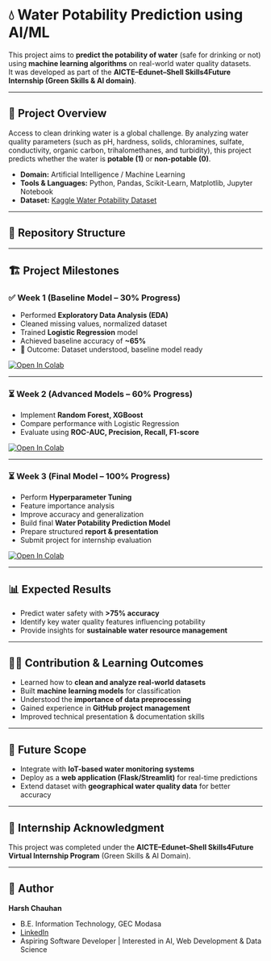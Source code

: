 # 💧 Water Potability Prediction using AI/ML

This project aims to **predict the potability of water** (safe for drinking or not) using **machine learning algorithms** on real-world water quality datasets.  
It was developed as part of the **AICTE–Edunet–Shell Skills4Future Internship (Green Skills & AI domain)**.

---

## 🚀 Project Overview
Access to clean drinking water is a global challenge. By analyzing water quality parameters (such as pH, hardness, solids, chloramines, sulfate, conductivity, organic carbon, trihalomethanes, and turbidity), this project predicts whether the water is **potable (1)** or **non-potable (0)**.

- **Domain:** Artificial Intelligence / Machine Learning  
- **Tools & Languages:** Python, Pandas, Scikit-Learn, Matplotlib, Jupyter Notebook  
- **Dataset:** [Kaggle Water Potability Dataset](https://www.kaggle.com/datasets/adityakadiwal/water-potability)  

---

## 📂 Repository Structure



---

## 🏗️ Project Milestones

### ✅ Week 1 (Baseline Model – 30% Progress)
- Performed **Exploratory Data Analysis (EDA)**
- Cleaned missing values, normalized dataset
- Trained **Logistic Regression** model
- Achieved baseline accuracy of **~65%**
- 📌 Outcome: Dataset understood, baseline model ready  

[![Open In Colab](https://colab.research.google.com/assets/colab-badge.svg)](https://colab.research.google.com/github/harshkchauhan2005-prog/Water-Potability-Prediction/blob/main/notebooks/week1_water_potability_updated.ipynb)

---

### ⏳ Week 2 (Advanced Models – 60% Progress)
- Implement **Random Forest, XGBoost**
- Compare performance with Logistic Regression
- Evaluate using **ROC-AUC, Precision, Recall, F1-score**  

[![Open In Colab](https://colab.research.google.com/assets/colab-badge.svg)](https://colab.research.google.com/github/harshkchauhan2005-prog/Water-Potability-Prediction/blob/main/notebooks/week2_water_potability.ipynb)

---

### ⏳ Week 3 (Final Model – 100% Progress)
- Perform **Hyperparameter Tuning**
- Feature importance analysis
- Improve accuracy and generalization
- Build final **Water Potability Prediction Model**
- Prepare structured **report & presentation**
- Submit project for internship evaluation  

[![Open In Colab](https://colab.research.google.com/assets/colab-badge.svg)](https://colab.research.google.com/github/harshkchauhan2005-prog/Water-Potability-Prediction/blob/main/notebooks/week3_water_potability.ipynb)

---

## 📊 Expected Results
- Predict water safety with **>75% accuracy**  
- Identify key water quality features influencing potability  
- Provide insights for **sustainable water resource management**  

---

## 🧑‍💻 Contribution & Learning Outcomes
- Learned how to **clean and analyze real-world datasets**  
- Built **machine learning models** for classification  
- Understood the **importance of data preprocessing**  
- Gained experience in **GitHub project management**  
- Improved technical presentation & documentation skills  

---

## 🎯 Future Scope
- Integrate with **IoT-based water monitoring systems**  
- Deploy as a **web application (Flask/Streamlit)** for real-time predictions  
- Extend dataset with **geographical water quality data** for better accuracy  

---

## 🏅 Internship Acknowledgment
This project was completed under the **AICTE–Edunet–Shell Skills4Future Virtual Internship Program** (Green Skills & AI Domain).  

---

## 📌 Author
**Harsh Chauhan**  
- B.E. Information Technology, GEC Modasa  
- [LinkedIn](https://www.linkedin.com/in/harsh-chauhan-988690338/)  
- Aspiring Software Developer | Interested in AI, Web Development & Data Science
